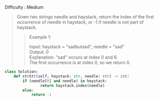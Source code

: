 Difficulty : Medium 

>Given two strings needle and haystack, return the index of the first occurrence of needle in haystack, or -1 if needle is not part of haystack.
>
>>Example 1:  
>>  
>>Input: haystack = "sadbutsad", needle = "sad"  
>>Output: 0  
>>Explanation: "sad" occurs at index 0 and 6.  
>>The first occurrence is at index 0, so we return 0.  

```python
class Solution:
    def strStr(self, haystack: str, needle: str) -> int:
        if (needle[0] and needle) in haystack:
                return haystack.index(needle)
        else:
            return -1
```            
